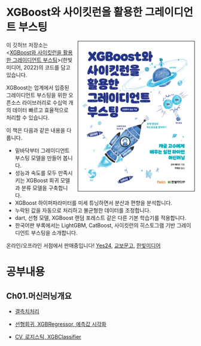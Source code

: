 # XGBoost와 사이킷런을 활용한 그레이디언트 부스팅

<a href="https://tensorflow.blog/handson-gb"><img src="cover.jpg" alt="Hands-On Gradient Boosting with XGBoost and scikit-learn" height="400px" align="right" border="1" style="margin-left:10px"></a>

이 깃허브 저장소는 <[XGBoost와 사이킷런을 활용한 그레이디언트 부스팅](https://tensorflow.blog/handson-gb)>(한빛미디어, 2022)의 코드를 담고 있습니다.

XGBoost는 업계에서 입증된 그레이디언트 부스팅을 위한 오픈소스 라이브러리로 수십억 개의 데이터 빠르고 효율적으로 처리할 수 있습니다.

이 책은 다음과 같은 내용을 다룹니다.
* 밑바닥부터 그레이디언트 부스팅 모델을 만들어 봅니다.
* 성능과 속도를 모두 만족시키는 XGBoost 회귀 모델과 분류 모델을 구축합니다.
* XGBoost 하이퍼파라미터를 미세 튜닝하면서 분산과 편향을 분석합니다.
* 누락된 값을 자동으로 처리하고 불균형한 데이터를 조정합니다.
* dart, 선형 모델, XGBoost 랜덤 포레스트 같은 다른 기본 학습기를 적용합니다.
* 한국어판 부록에서는 LightGBM, CatBoost, 사이킷런의 히스토그램 기반 그레이디언트 부스팅을 소개합니다.

온라인/오프라인 서점에서 판매중입니다! [Yes24](http://www.yes24.com/Product/Goods/108708980), [교보문고](http://www.kyobobook.co.kr/product/detailViewKor.laf?ejkGb=KOR&mallGb=KOR&barcode=9791162245392&orderClick=LOA&Kc=#N), [한빛미디어](https://www.hanbit.co.kr/store/books/look.php?p_code=B5725043400)




# 공부내용

## Ch01.머신러닝개요
+ [결측치처리](./Ch01_머신러닝개요/Ch01.머신러닝개요.ipynb#1.2.3.-결측치-처리하기)

+ [선형회귀, XGBRegressor, 예측값 시각화](./Ch01_머신러닝개요/Ch01.머신러닝개요.ipynb#1.3.4.-선형회귀모형-만들기)

+ [CV, 로지스틱, XGBClassifier](./Ch01_머신러닝개요/Ch01.머신러닝개요.ipynb#1.4.6.-모델링)

  
